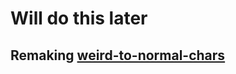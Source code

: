 # Will do this later

## Remaking [weird-to-normal-chars](https://github.com/DavideViolante/weird-to-normal-chars)